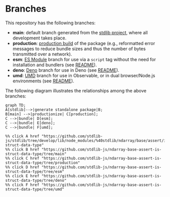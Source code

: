 <!--

@license Apache-2.0

Copyright (c) 2022 The Stdlib Authors.

Licensed under the Apache License, Version 2.0 (the "License");
you may not use this file except in compliance with the License.
You may obtain a copy of the License at

    http://www.apache.org/licenses/LICENSE-2.0

Unless required by applicable law or agreed to in writing, software
distributed under the License is distributed on an "AS IS" BASIS,
WITHOUT WARRANTIES OR CONDITIONS OF ANY KIND, either express or implied.
See the License for the specific language governing permissions and
limitations under the License.

-->

# Branches

This repository has the following branches:

-   **main**: default branch generated from the [stdlib project][stdlib-url], where all development takes place.
-   **production**: [production build][production-url] of the package (e.g., reformatted error messages to reduce bundle sizes and thus the number of bytes transmitted over a network).
-   **esm**: [ES Module][esm-url] branch for use via a `script` tag without the need for installation and bundlers (see [README][esm-readme]).
-   **deno**: [Deno][deno-url] branch for use in Deno (see [README][deno-readme]).
-   **umd**: [UMD][umd-url] branch for use in Observable, or in dual browser/Node.js environments (see [README][umd-readme]).

The following diagram illustrates the relationships among the above branches:

```mermaid
graph TD;
A[stdlib]-->|generate standalone package|B;
B[main] -->|productionize| C[production];
C -->|bundle| D[esm];
C -->|bundle| E[deno];
C -->|bundle| F[umd];

%% click A href "https://github.com/stdlib-js/stdlib/tree/develop/lib/node_modules/%40stdlib/ndarray/base/assert/is-struct-data-type"
%% click B href "https://github.com/stdlib-js/ndarray-base-assert-is-struct-data-type/tree/main"
%% click C href "https://github.com/stdlib-js/ndarray-base-assert-is-struct-data-type/tree/production"
%% click D href "https://github.com/stdlib-js/ndarray-base-assert-is-struct-data-type/tree/esm"
%% click E href "https://github.com/stdlib-js/ndarray-base-assert-is-struct-data-type/tree/deno"
%% click F href "https://github.com/stdlib-js/ndarray-base-assert-is-struct-data-type/tree/umd"
```

[stdlib-url]: https://github.com/stdlib-js/stdlib/tree/develop/lib/node_modules/%40stdlib/ndarray/base/assert/is-struct-data-type
[production-url]: https://github.com/stdlib-js/ndarray-base-assert-is-struct-data-type/tree/production
[deno-url]: https://github.com/stdlib-js/ndarray-base-assert-is-struct-data-type/tree/deno
[deno-readme]: https://github.com/stdlib-js/ndarray-base-assert-is-struct-data-type/blob/deno/README.md
[umd-url]: https://github.com/stdlib-js/ndarray-base-assert-is-struct-data-type/tree/umd
[umd-readme]: https://github.com/stdlib-js/ndarray-base-assert-is-struct-data-type/blob/umd/README.md
[esm-url]: https://github.com/stdlib-js/ndarray-base-assert-is-struct-data-type/tree/esm
[esm-readme]: https://github.com/stdlib-js/ndarray-base-assert-is-struct-data-type/blob/esm/README.md